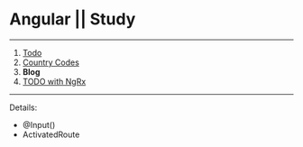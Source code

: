 # Angular || Study 
------------
1. [Todo](https://github.com/oleg9952/angular-study/tree/project_1 "Todo")
2. [Country Codes](https://github.com/oleg9952/angular-study/tree/project_2 "Country Codes")
3. **Blog**
4. [TODO with NgRx](https://github.com/oleg9952/angular-study/tree/project_4 "TODO with NgRx")
------------
Details:
- @Input()
- ActivatedRoute
